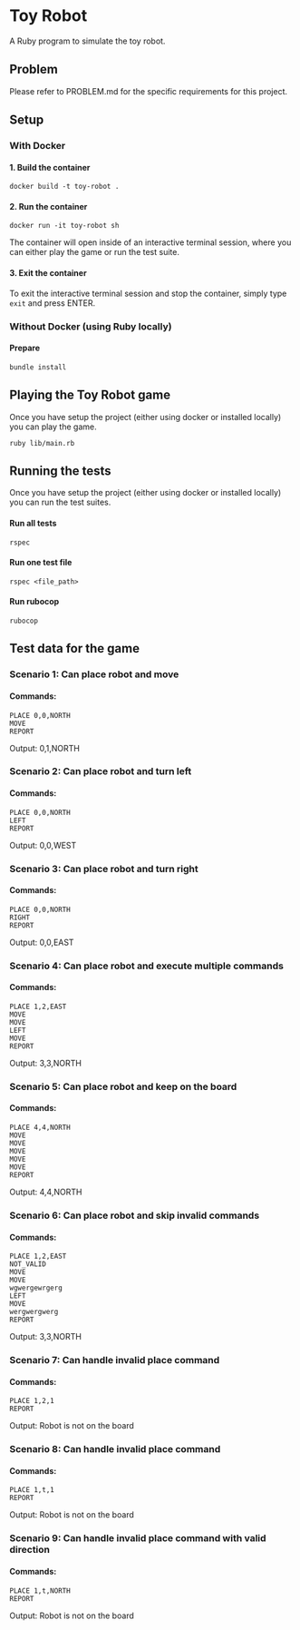 # Toy Robot
A Ruby program to simulate the toy robot.

## Problem
Please refer to PROBLEM.md for the specific requirements for this project.

## Setup

### With Docker

#### 1. Build the container
```
docker build -t toy-robot .
```

#### 2. Run the container
```
docker run -it toy-robot sh
```

The container will open inside of an interactive terminal session, where you can either play the game or run the test suite.

#### 3. Exit the container
To exit the interactive terminal session and stop the container, simply type `exit` and press ENTER.

### Without Docker (using Ruby locally)

#### Prepare
```
bundle install
```

## Playing the Toy Robot game
Once you have setup the project (either using docker or installed locally) you can play the game.
```
ruby lib/main.rb
```

## Running the tests
Once you have setup the project (either using docker or installed locally) you can run the test suites.

#### Run all tests
```
rspec
```

#### Run one test file
```
rspec <file_path>
```

#### Run rubocop
```
rubocop
```

## Test data for the game

### Scenario 1: Can place robot and move
#### Commands:
```
PLACE 0,0,NORTH
MOVE
REPORT
```
Output: 0,1,NORTH

### Scenario 2: Can place robot and turn left
#### Commands:
```
PLACE 0,0,NORTH
LEFT
REPORT
```
Output: 0,0,WEST

### Scenario 3: Can place robot and turn right
#### Commands:
```
PLACE 0,0,NORTH
RIGHT
REPORT
```
Output: 0,0,EAST

### Scenario 4: Can place robot and execute multiple commands
#### Commands:
```
PLACE 1,2,EAST
MOVE
MOVE
LEFT
MOVE
REPORT
```
Output: 3,3,NORTH

### Scenario 5: Can place robot and keep on the board
#### Commands:
```
PLACE 4,4,NORTH
MOVE
MOVE
MOVE
MOVE
MOVE
REPORT
```
Output: 4,4,NORTH

### Scenario 6: Can place robot and skip invalid commands
#### Commands:
```
PLACE 1,2,EAST
NOT_VALID
MOVE
MOVE
wgwergewrgerg
LEFT
MOVE
wergwergwerg
REPORT
```
Output: 3,3,NORTH

### Scenario 7: Can handle invalid place command
#### Commands:
```
PLACE 1,2,1
REPORT
```
Output: Robot is not on the board

### Scenario 8: Can handle invalid place command
#### Commands:
```
PLACE 1,t,1
REPORT
```
Output: Robot is not on the board

### Scenario 9: Can handle invalid place command with valid direction
#### Commands:
```
PLACE 1,t,NORTH
REPORT
```
Output: Robot is not on the board